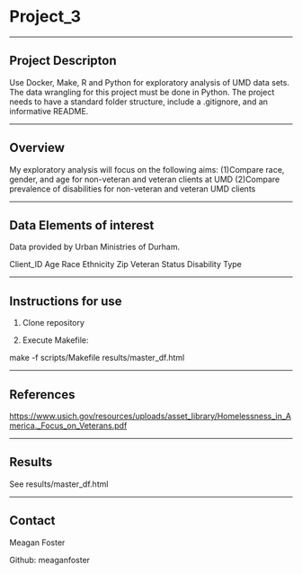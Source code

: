 Project_3
==============================


------------
Project Descripton
------------

Use Docker, Make, R and Python for exploratory analysis of UMD data sets. The data wrangling for this project must be done in Python. The project needs to have a standard folder structure, include a .gitignore, and an informative README.


------ ------
Overview 
------------
My exploratory analysis will focus on the following aims:
(1)Compare race, gender, and age for non-veteran and veteran clients at UMD
(2)Compare prevalence of disabilities for non-veteran and veteran UMD clients 


------------
Data Elements of interest
------------
Data provided by Urban Ministries of Durham.

Client_ID
Age
Race
Ethnicity
Zip
Veteran Status
Disability Type


------------
Instructions for use
------------

1. Clone repository

2. Execute Makefile:

make -f scripts/Makefile results/master_df.html


------------
References
------------
https://www.usich.gov/resources/uploads/asset_library/Homelessness_in_America._Focus_on_Veterans.pdf


------------
Results
------------

See results/master_df.html


------------
Contact 
------------

Meagan Foster

Github: meaganfoster

